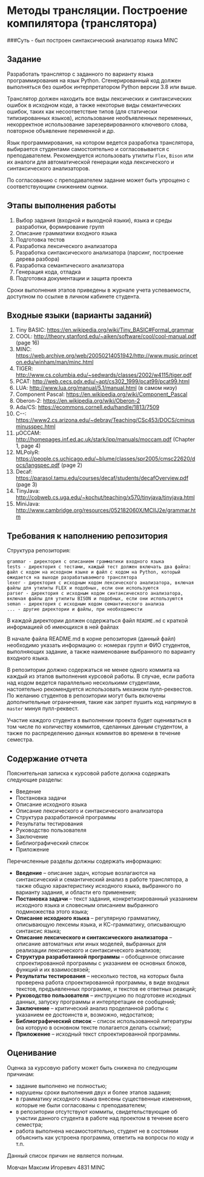 # Методы трансляции. Построение компилятора (транслятора)

###Cуть - был построен синтаксический анализатор языка MINC

## Задание
Разработать транслятор с заданного по варианту языка программирования на язык Python. Сгенерированный код должен выполняться без ошибок интерпретатором Python версии 3.8 или выше.

Транслятор должен находить все виды лексических и синтаксических ошибок в исходном коде, а также некоторые виды семантических ошибок, таких как несоответствие типов (для статически типизированных языков), использование необъявленных переменных, некорректное использование зарезервированного ключевого слова, повторное объявление переменной и др. <!-- обращение к переменной, объявленной в другом месте (не находящейся в текущей или глобальной области видимости, out of scopt variable); несоответствие фактических и формальных параметров (при вызове функций) -->

Язык программирования, на котором ведется разработка транслятора, выбирается студентами самостоятельно и согласовывается с преподавателем. Рекомендуется использовать утилиты `Flex`, `Bison` или их аналоги для автоматической генерации кода лексического и синтаксического анализаторов.

По согласованию с преподавателем задание может быть упрощено с соответствующим снижением оценки.

## Этапы выполнения работы
1. Выбор задания (входной и выходной языки), языка и среды разработки, формирование групп
2. Описание грамматики входного языка
3. Подготовка тестов
4. Разработка лексического анализатора
5. Разработка синтаксического анализатора (парсинг, построение дерева разбора)
6. Разработка семантического анализатора
7. Генерация кода, отладка
8. Подготовка документации и защита проекта

Сроки выполнения этапов приведены в журнале учета успеваемости, доступном по ссылке в личном кабинете студента.

## Входные языки (варианты заданий)
1. Tiny BASIC: https://en.wikipedia.org/wiki/Tiny_BASIC#Formal_grammar
2. COOL: http://theory.stanford.edu/~aiken/software/cool/cool-manual.pdf (page 16)
3. MINC: https://web.archive.org/web/20050214051942/http://www.music.princeton.edu/winham/man/minc.html
4. TIGER: http://www.cs.columbia.edu/~sedwards/classes/2002/w4115/tiger.pdf
5. PCAT: http://web.cecs.pdx.edu/~apt/cs302_1999/pcat99/pcat99.html
6. LUA: http://www.lua.org/manual/5.1/manual.html (в самом низу)
7. Component Pascal: https://en.wikipedia.org/wiki/Component_Pascal
8. Oberon-2: https://en.wikipedia.org/wiki/Oberon-2
9. Ada/CS: https://ecommons.cornell.edu/handle/1813/7509
10. C--: https://www2.cs.arizona.edu/~debray/Teaching/CSc453/DOCS/cminusminusspec.html
11. µOCCAM: http://homepages.inf.ed.ac.uk/stark/ipp/manuals/moccam.pdf (Chapter 1, page 4)
12. MLPolyR: https://people.cs.uchicago.edu/~blume/classes/spr2005/cmsc22620/docs/langspec.pdf (page 2)
13. Decaf: https://parasol.tamu.edu/courses/decaf/students/decafOverview.pdf (page 3)
14. TinyJava: http://cobweb.cs.uga.edu/~kochut/teaching/x570/tinyjava/tinyjava.html
15. MiniJava: http://www.cambridge.org/resources/052182060X/MCIIJ2e/grammar.htm

<!-- 16. MicroJava http://ir4pp1.etf.rs/Predavanja/mikrojava_ext.pdf (page 12) -->

## Требования к наполнению репозитория
Структура репозитория:
```
grammar - директория с описанием грамматики входного языка
tests - директория с тестами, каждый тест должен включать два файла: файл с кодом на исходном языке и файл с кодом на Python, который ожидается на выходе разрабатываемого транслятора
lexer - директория с исходным кодом лексического анализатора, включая файлы для утилиты FLEX и подобных, если они используются
parser - директория с исходным кодом синтаксического анализатора, включая файлы для утилиты BISON и подобных, если они используются
seman - директория с исходным кодом семантического анализа
... - другие директории и файлы, при необходимости
```
В каждой директории должен содержаться файл `README.md` с краткой информацией об имеющихся в ней файлах

В начале файла README.md в корне репозитория (данный файл) необходимо указать информацию о: номерах групп и ФИО студентов, выполняющих задание, а также наименование выбранного по варианту входного языка.

В репозитории должно содержаться не менее одного коммита на каждый из этапов выполнения курсовой работы. В случае, если работа над кодом ведется параллельно несколькими студентами, настоятельно рекомендуется использовать механизм пулл-реквестов. По желанию студентов в репозитории могут быть включены дополнительные ограничения, такие как запрет пушить код напрямую в `master` минуя пулл-реквест. 

Участие каждого студента в выполнении проекта будет оцениваться в том числе по количеству коммитов, сделанных данным студентом, а также по распределению данных коммитов во времени в течение семестра. 

## Содержание отчета
Пояснительная записка к курсовой работе должна содержать следующие разделы:
- Введение
- Постановка задачи
- Описание исходного языка
- Описание лексического и синтаксического анализатора
- Структура разработанной программы
- Результаты тестирования
- Руководство пользователя
- Заключение
- Библиографический список
- Приложение

Перечисленные разделы должны содержать информацию:
- **Введение** – описание задач, которые возлагаются на синтаксический и семантический анализ в работе транслятора, а также общую характеристику исходного языка, выбранного по варианту задания, и области его применения;
- **Постановка задачи** – текст задания, конкретизированный указанием исходного языка и словесным описанием выбранного подмножества этого языка;
- **Описание исходного языка** – регулярную грамматику, описывающую лексемы языка, и КС-грамматику, описывающую синтаксис языка;
- **Описание лексического и синтаксического анализатора** – описание автоматных или иных моделей, выбранных для реализации лексического и синтаксического анализов;
- **Структура разработанной программы** – обобщенное описание спроектированной программы с указанием ее основных блоков, функций и их взаимосвязей;
- **Результаты тестирования** – несколько тестов, на которых была проверена работа спроектированной программы, в виде входных текстов, предъявленных программе, и текстов ее ответных реакций;
- **Руководство пользователя** – инструкцию по подготовке исходных данных, запуску программы и интерпретации ее сообщений;
- **Заключение** – критический анализ проделанной работы с указанием ее достоинств и, возможно, недостатков;
- **Библиографический список** – список использованной литературы (на которую в основном тексте полагается делать ссылки);
- **Приложение** – исходный текст спроектированной программы.

## Оценивание
Оценка за курсовую работу может быть снижена по следующим причинам:
- задание выполнено не полностью;
- нарушены сроки выполнения двух и более этапов задания;
- в грамматику исходного языка внесены существенные изменения, которые не были согласованы с преподавателем;
- в репозитории отсутствуют коммиты, свидетельствующие об участии данного студента в работе над проектом в течение всего семестра;
- работа выполнена несамостоятельно, студент не в состоянии объяснить как устроена программа, ответить на вопросы по коду и т.п.

Данный список причин не является полным.

Мовчан Максим Игоревич 4831 MINC
